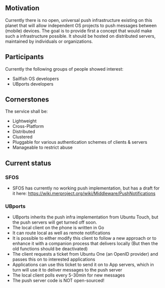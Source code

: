 ## Motivation ##
Currently there is no open, universal push infrastructure existing on this planet that will allow independent OS projects to push messages between (mobile) devices. The goal is to provide first a concept that would make such a infrastructure possible. It should be hosted on distributed servers, maintained by individuals or organizations.

## Participants ##
Currently the following groups of people showed interest:

 * Sailfish OS developers
 * UBports developers
 
 ## Cornerstones ##
 The service shall be:
 
  * Lightweight
  * Cross-Platform
  * Distributed
  * Clustered
  * Pluggable for various authentication schemes of clients & servers
  * Manageable to restrict abuse
  
  ## Current status ##
  ### SFOS ###
  * SFOS has currently no working push implementation, but has a draft for it here: https://wiki.merproject.org/wiki/Middleware/PushNotifications
  
  ### UBports ###
  * UBports inherits the push infra implementation from Ubuntu Touch, but the push servers will get turned off soon.
  * The local client on the phone is written in Go 
  * It can route local as well as remote notifications
  * It is possible to either modify this client to follow a new approach or to enhance it with a companion process that delivers locally (But then the old functions should be deactivated)
  * The client requests a ticket from Ubuntu One (an OpenID provider) and passes this on to interested applications
  * Applications can use this ticket to send it on to App servers, which in turn will use it to deliver messages to the push server
  * The local client polls every 5-30min for new messages
  * The push server code is NOT open-sourced!